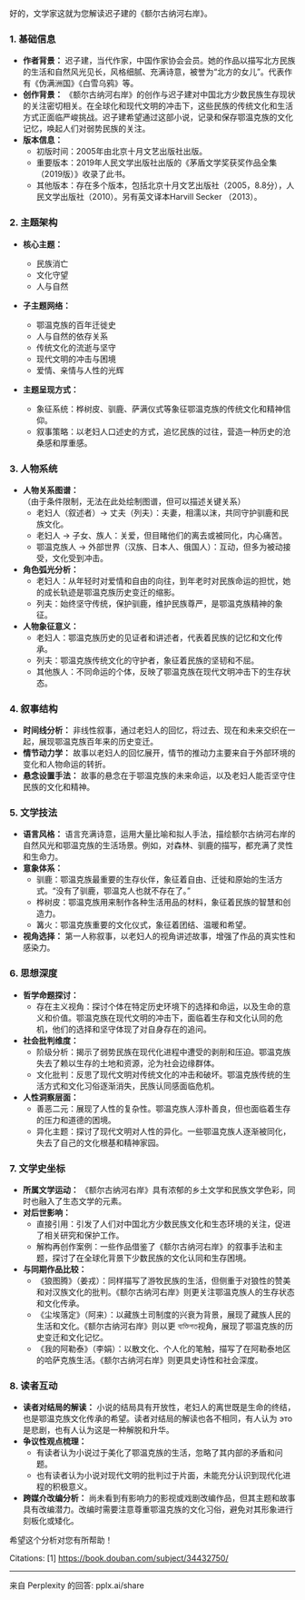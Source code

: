 好的，文学家这就为您解读迟子建的《额尔古纳河右岸》。

### 1. 基础信息

*   **作者背景：** 迟子建，当代作家，中国作家协会会员。她的作品以描写北方民族的生活和自然风光见长，风格细腻、充满诗意，被誉为“北方的女儿”。代表作有《伪满洲国》《白雪乌鸦》等。
*   **创作背景：** 《额尔古纳河右岸》的创作与迟子建对中国北方少数民族生存现状的关注密切相关。在全球化和现代文明的冲击下，这些民族的传统文化和生活方式正面临严峻挑战。迟子建希望通过这部小说，记录和保存鄂温克族的文化记忆，唤起人们对弱势民族的关注。
*   **版本信息：**
    *   初版时间：2005年由北京十月文艺出版社出版。
    *   重要版本：2019年人民文学出版社出版的《茅盾文学奖获奖作品全集（2019版）》收录了此书。
    *   其他版本：存在多个版本，包括北京十月文艺出版社（2005，8.8分），人民文学出版社（2010）。另有英文译本Harvill Secker （2013）。

### 2. 主题架构

*   **核心主题：**
    *   民族消亡
    *   文化守望
    *   人与自然
*   **子主题网络：**

    *   鄂温克族的百年迁徙史
    *   人与自然的依存关系
    *   传统文化的流逝与坚守
    *   现代文明的冲击与困境
    *   爱情、亲情与人性的光辉
*   **主题呈现方式：**
    *   象征系统：桦树皮、驯鹿、萨满仪式等象征鄂温克族的传统文化和精神信仰。
    *   叙事策略：以老妇人口述史的方式，追忆民族的过往，营造一种历史的沧桑感和厚重感。

### 3. 人物系统

*   **人物关系图谱：**（由于条件限制，无法在此处绘制图谱，但可以描述关键关系）
    *   老妇人（叙述者）→ 丈夫（列夫）：夫妻，相濡以沫，共同守护驯鹿和民族文化。
    *   老妇人 → 子女、族人：关爱，但目睹他们的离去或被同化，内心痛苦。
    *   鄂温克族人 → 外部世界（汉族、日本人、俄国人）：互动，但多为被动接受，文化受到冲击。
*   **角色弧光分析：**
    *   老妇人：从年轻时对爱情和自由的向往，到年老时对民族命运的担忧，她的成长轨迹是鄂温克族历史变迁的缩影。
    *   列夫：始终坚守传统，保护驯鹿，维护民族尊严，是鄂温克族精神的象征。
*   **人物象征意义：**
    *   老妇人：鄂温克族历史的见证者和讲述者，代表着民族的记忆和文化传承。
    *   列夫：鄂温克族传统文化的守护者，象征着民族的坚韧和不屈。
    *   其他族人：不同命运的个体，反映了鄂温克族在现代文明冲击下的生存状态。

### 4. 叙事结构

*   **时间线分析：** 非线性叙事，通过老妇人的回忆，将过去、现在和未来交织在一起，展现鄂温克族百年来的历史变迁。
*   **情节动力学：** 故事以老妇人的回忆展开，情节的推动力主要来自于外部环境的变化和人物命运的转折。
*   **悬念设置手法：** 故事的悬念在于鄂温克族的未来命运，以及老妇人能否坚守住民族的文化和精神。

### 5. 文学技法

*   **语言风格：** 语言充满诗意，运用大量比喻和拟人手法，描绘额尔古纳河右岸的自然风光和鄂温克族的生活场景。例如，对森林、驯鹿的描写，都充满了灵性和生命力。
*   **意象体系：**
    *   驯鹿：鄂温克族最重要的生存伙伴，象征着自由、迁徙和原始的生活方式。“没有了驯鹿，鄂温克人也就不存在了。”
    *   桦树皮：鄂温克族用来制作各种生活用品的材料，象征着民族的智慧和创造力。
    *   篝火：鄂温克族重要的文化仪式，象征着团结、温暖和希望。
*   **视角选择：** 第一人称叙事，以老妇人的视角讲述故事，增强了作品的真实性和感染力。

### 6. 思想深度

*   **哲学命题探讨：**
    *   存在主义视角：探讨个体在特定历史环境下的选择和命运，以及生命的意义和价值。鄂温克族在现代文明的冲击下，面临着生存和文化认同的危机，他们的选择和坚守体现了对自身存在的追问。
*   **社会批判维度：**
    *   阶级分析：揭示了弱势民族在现代化进程中遭受的剥削和压迫。鄂温克族失去了赖以生存的土地和资源，沦为社会边缘群体。
    *   文化批判：反思了现代文明对传统文化的冲击和破坏。鄂温克族传统的生活方式和文化习俗逐渐消失，民族认同感面临危机。
*   **人性洞察层面：**
    *   善恶二元：展现了人性的复杂性。鄂温克族人淳朴善良，但也面临着生存的压力和道德的困境。
    *   异化主题：探讨了现代文明对人性的异化。一些鄂温克族人逐渐被同化，失去了自己的文化根基和精神家园。

### 7. 文学史坐标

*   **所属文学运动：** 《额尔古纳河右岸》具有浓郁的乡土文学和民族文学色彩，同时也融入了生态文学的元素。
*   **对后世影响：**
    *   直接引用：引发了人们对中国北方少数民族文化和生态环境的关注，促进了相关研究和保护工作。
    *   解构再创作案例：一些作品借鉴了《额尔古纳河右岸》的叙事手法和主题，探讨了在全球化背景下少数民族的文化认同和生存困境。
*   **与同期作品比较：**
    *   《狼图腾》（姜戎）：同样描写了游牧民族的生活，但侧重于对狼性的赞美和对汉族文化的批判。《额尔古纳河右岸》则更关注鄂温克族人的生存状态和文化传承。
    *   《尘埃落定》（阿来）：以藏族土司制度的兴衰为背景，展现了藏族人民的生活和文化。《额尔古纳河右岸》则以更 ব্যক্তিগত视角，展现了鄂温克族的历史变迁和文化记忆。
    *   《我的阿勒泰》（李娟）：以散文化、个人化的笔触，描写了在阿勒泰地区的哈萨克族生活。《额尔古纳河右岸》则更具史诗性和社会深度。

### 8. 读者互动

*   **读者对结局的解读：** 小说的结局具有开放性，老妇人的离世既是生命的终结，也是鄂温克族文化传承的希望。读者对结局的解读也各不相同，有人认为 это是悲剧，也有人认为这是一种解脱和升华。
*   **争议性观点梳理：**
    *   有读者认为小说过于美化了鄂温克族的生活，忽略了其内部的矛盾和问题。
    *   也有读者认为小说对现代文明的批判过于片面，未能充分认识到现代化进程的积极意义。
*   **跨媒介改编分析：** 尚未看到有影响力的影视或戏剧改编作品，但其主题和故事具有改编潜力。改编时需要注意尊重鄂温克族的文化习俗，避免对其形象进行刻板化或矮化。

希望这个分析对您有所帮助！

Citations:
[1] https://book.douban.com/subject/34432750/

---
来自 Perplexity 的回答: pplx.ai/share